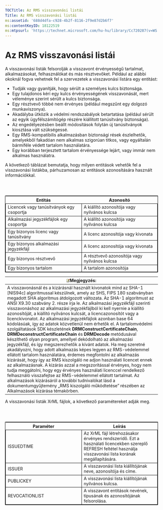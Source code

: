 ```yaml
---
TOCTitle: Az RMS visszavonási listái
Title: Az RMS visszavonási listái
ms:assetid: '688d4dfa-c928-4b2f-8116-2f9e87d2b6f7'
ms:contentKeyID: 18122519
ms:mtpsurl: 'https://technet.microsoft.com/hu-hu/library/Cc720287(v=WS.10)'
---
```


Az RMS visszavonási listái
==========================

A visszavonási listák felsorolják a visszavont érvényességű tartalmat, alkalmazásokat, felhasználókat és más résztvevőket. Például az alábbi okoknál fogva vehetnek fel a szervezetek a visszavonási listára egy entitást:

-   Tudják vagy gyanítják, hogy sérült a személyes kulcs biztonsága.
-   Egy tulajdonos kéri egy kulcs érvényességének visszavonását, mert véleménye szerint sérült a kulcs biztonsága.
-   Egy résztvevő többé nem érvényes (például megszűnt egy dolgozó munkaviszonya).
-   Akadályba ütközik a védelmi rendszabályok betartatása (például sérült az egyik ügyfélszámítógép részére kiállított tanúsítvány biztonsága).
-   Az engedélyezésben beállt módosítások folytán új tanúsítványok kiosztása vált szükségessé.
-   Egy RMS-kompatibilis alkalmazásban biztonsági rések észlelhetők, amelyekből fakadóan nem alkalmas szigorúan titkos, vagy egyáltalán bármiféle védett tartalom használatára.
-   Egy korábban terjesztett tartalom érvényessége lejárt, vagy immár nem alkalmas használatra.

A következő táblázat bemutatja, hogy milyen entitások vehetők fel a visszavonási listákba, párhuzamosan az entitások azonosítására használt információkkal.

###  

 
<table style="border:1px solid black;">
<colgroup>
<col width="50%" />
<col width="50%" />
</colgroup>
<thead>
<tr class="header">
<th>Entitás</th>
<th>Azonosító</th>
</tr>
</thead>
<tbody>
<tr class="odd">
<td style="border:1px solid black;">Licencek vagy tanúsítványok egy csoportja</td>
<td style="border:1px solid black;">A kiállító azonosítója vagy nyilvános kulcsa</td>
</tr>
<tr class="even">
<td style="border:1px solid black;">Alkalmazási jegyzékfájlok egy csoportja</td>
<td style="border:1px solid black;">A kiállító azonosítója vagy nyilvános kulcsa</td>
</tr>
<tr class="odd">
<td style="border:1px solid black;">Egy bizonyos licenc vagy tanúsítvány</td>
<td style="border:1px solid black;">A licenc azonosítója vagy kivonata</td>
</tr>
<tr class="even">
<td style="border:1px solid black;">Egy bizonyos alkalmazási jegyzékfájl</td>
<td style="border:1px solid black;">A licenc azonosítója vagy kivonata</td>
</tr>
<tr class="odd">
<td style="border:1px solid black;">Egy bizonyos résztvevő</td>
<td style="border:1px solid black;">A résztvevő azonosítója vagy nyilvános kulcsa</td>
</tr>
<tr class="even">
<td style="border:1px solid black;">Egy bizonyos tartalom</td>
<td style="border:1px solid black;">A tartalom azonosítója</td>
</tr>
</tbody>
</table>
  
| ![](images/Cc720287.note(WS.10).gif)Megjegyzés:                                                                                                                                                                                                                                                                                                                                                                                                                                                                                                                                                                                                                                                                                                                                                                                                                                                                                                                                                                                                                                                                                                                                                                                                                                                                                                                                                     |  
|----------------------------------------------------------------------------------------------------------------------------------------------------------------------------------------------------------------------------------------------------------------------------------------------------------------------------------------------------------------------------------------------------------------------------------------------------------------------------------------------------------------------------------------------------------------------------------------------------------------------------------------------------------------------------------------------------------------------------------------------------------------------------------------------------------------------------------------------------------------------------------------------------------------------------------------------------------------------------------------------------------------------------------------------------------------------------------------------------------------------------------------------------------------------------------------------------------------------------------------------------------------------------------------------------------------------------------------------------------------------------------------------------------------------------------|  
| A visszavonásnál és a kizárásnál használt kivonatok mind az SHA-1 \[NIS94c\] algoritmussal készülnek, amely az SHS, FIPS 180 szabványban megadott SHA algoritmus átdolgozott változata. Az SHA-1 algoritmust az ANSI X9.30 szabvány 2. része írja le. Az alkalmazási jegyzékfájl szerinti visszavonáshoz az alkalmazási jegyzékfájlból ki kell nyernie a kiállító azonosítóját, a kiállító nyilvános kulcsát, a licencazonosítót vagy a licenckivonatot. Az alkalmazási jegyzékfájlok azonban base 64 kódolásúak, így az adatok közvetlenül nem érhetők el. A tartalomvédelmi szolgáltatások SDK készletének **DRMConstructCertificateChain**, **DRMDeconstructCertificateChain** és **DRMDecode** metódusával készíthető olyan program, amellyel dekódolható az alkalmazási jegyzékfájl, és így megszerezhetők a kívánt adatok. Ha meg szeretné akadályozni, hogy adott alkalmazás képes legyen az RMS-védelemmel ellátott tartalom használatára, érdemes megfontolni az alkalmazás kizárását, hogy így az RMS kiszolgáló ne adjon használati licencet ennek az alkalmazásnak. A kizárás azzal a megszorítással érvényes, hogy nem tudja meggátolni, hogy egy érvényes használati licenccel rendelkező felhasználó visszafejtse az RMS-védelemmel ellátott tartalmat. Az alkalmazások kizárásáról a további tudnivalókat lásd a dokumentumgyűjtemény „RMS kiszolgáló működtetése” részében az Alkalmazások kizárása témakörben. |
  
A visszavonási listák XrML fájlok, a következő paramétereket adják meg.
  
###  

 
<table style="border:1px solid black;">
<colgroup>
<col width="50%" />
<col width="50%" />
</colgroup>
<thead>
<tr class="header">
<th>Paraméter</th>
<th>Leírás</th>
</tr>
</thead>
<tbody>
<tr class="odd">
<td style="border:1px solid black;">ISSUEDTIME</td>
<td style="border:1px solid black;">Az XrML fájl létrehozásakor érvényes rendszeridő. Ezt a használati licencekben szereplő REFRESH feltétel használja visszavonási lista korának megállapítására.</td>
</tr>
<tr class="even">
<td style="border:1px solid black;">ISSUER</td>
<td style="border:1px solid black;">A visszavonási lista kiállítójának neve, azonosítója és címe.</td>
</tr>
<tr class="odd">
<td style="border:1px solid black;">PUBLICKEY</td>
<td style="border:1px solid black;">A visszavonási lista kiállítójának nyilvános kulcsa.</td>
</tr>
<tr class="even">
<td style="border:1px solid black;">REVOCATIONLIST</td>
<td style="border:1px solid black;">A visszavont entitások nevének, típusának és azonosítójának felsorolása.</td>
</tr>
</tbody>
</table>
